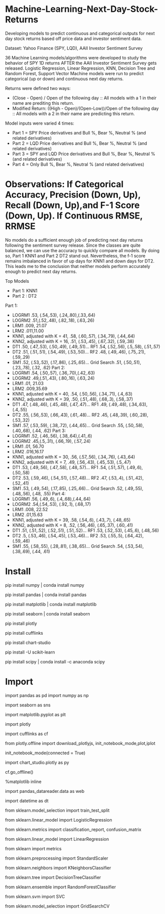 # Machine-Learning-Next-Day-Stock-Returns
Developing models to predict continuous and categorical outputs for next day stock returns based off price data and investor sentiment data.

Dataset: Yahoo Finance (SPY, LQD), AAII Investor Sentiment Survey

36 Machine Learning models/algorithms were developed to study the behavior of SPY 1D returns AFTER the AAII Investor Sentiment Survey gets released.
Logistic Regression, Linear Regression, KNN, Decision Tree and Random Forest, Support Vector Machine models were run to predict categorical (up or down) and continuous next day returns.

Returns were defined two ways:
- (Close - Open) / Open of the following day :: All models with a 1 in their name are prediting this return.
- Modified Return: ((High - Open)/(Open-Low))/Open of the following day :: All models with a 2 in their name are predicting this return.

Model inputs were varied 4 times:
- Part 1 = SPY Price derivatives and Bull %, Bear %, Neutral % (and related derivatives)
- Part 2 = LQD Price derivatives and Bull %, Bear %, Neutral % (and related derivatives)
- Part 3 = SPY and LQD Price derivatives and Bull %, Bear %, Neutral % (and related derivatives)
- Part 4 = Only Bull %, Bear %, Neutral % (and related derivatives)


# Observations: If Categorical Accuracy, Precision (Down, Up), Recall (Down, Up),and F-1 Score (Down, Up). If Continuous RMSE, RRMSE

No models do a sufficient enough job of predicting next day returns following the sentiment survey release. Since the classes are quite balanced, we can use the accuracy to quickly compare all models.
By doing so, Part 1 KNN1 and Part 2 DT2 stand out. Nevertheless, the f-1 score remains imbalanced in favor of up days for KNN1 and down days for DT2. This leads me to the conclusion that neither models 
perform accurately enough to predict next day returns.

Top Models
- Part 1: KNN1
- Part 2 : DT2


Part 1:
- LOGRM1 .53, (.54,.53), (.24,.80),(.33,.64)
- LOGRM2 .51,(.52,.48), (.82,.18), (.63,.26)
- LRM1 .009, 21.07
- LRM2 .011,11.00
- KNN1, adjusted with K = 41, .58, (.60,.57), (.34,.79), (.44,.64)
- KNN2, adjusted with K = 16, .51, (.53,.45), (.67,.32), (.59,.38)
- DT1 .50, (.47,.53), (.50,.49), (.49,.51)... RF1 .54, (.52,.56), (.5,.58), (.51,.57)
- DT2 .51, (.51,.51), (.54,.49), (.53,.50)... RF2 .48, (.49,.46), (.75,.21), (.59,.29)
- SM1 .52, (.53,.52), (.17,.86), (.25,.65)... Grid Search .51, (.50,.51), (.23,.78), (.32, .62)
Part 2:
- LOGRM1 .54, (.50,.57), (.36,.70),(.42,.63)
- LOGRM2 .49,(.51,.43), (.80,.16), (.63,.24)
- LRM1 .01, 21.03
- LRM2 .009,35.69
- KNN1, adjusted with K = 40, .54, (.50,.56), (.34,.71), (.4,.63)
- KNN2, adjusted with K = 39, .50, (.51,.48), (.68,.3), (.58,.37)
- DT1 .47, (.48,.46), (.45,.48), (.47,.47)... RF1 .49, (.49,.48), (.34,.63), (.4,.55)
- DT2 .55, (.56,.53), (.66,.43), (.61,.48)... RF2 .45, (.48,.39), (.60,.28), (.53,.32)
- SM1 .57, (.53,.59), (.38,.72), (.44,.65)... Grid Search .55, (.50,.58), (.40,.68), (.44, .62)
Part 3:
- LOGRM1 .52, (.46,.56), (.38,.64),(.41,.6)
- LOGRM2 .45,(.5,.31), (.66,.19), (.57,.24)
- LRM1 .01, 56.70
- LRM2 .016,16.17
- KNN1, adjusted with K = 30, .56, (.57,.56), (.34,.76), (.43,.64)
- KNN2, adjusted with K = 7, .49, (.56,.43), (.45,.53), (.5,.47)
- DT1 .53, (.49,.56), (.47,.58), (.48,.57)... RF1 .54, (.51,.57), (.49,.6), (.50,.58)
- DT2 .53, (.59,.46), (.54,.51), (.57,.48)... RF2 .47, (.53,.4), (.51,.42), (.52,.41)
- SM1 .53, (.49,.54), (.17,.85), (.25,.66)... Grid Search .52, (.49,.55), (.48,.56), (.48, .55)
Part 4:
- LOGRM1 .56, (.49,.6), (.4,.68),(.44,.64)
- LOGRM2 .54,(.54,.53), (.92,.1), (.68,.17)
- LRM1 .008, 22.52
- LRM2 .01,15.63
- KNN1, adjusted with K = 39, .58, (.54,.6), (.43,.7), (.48,.65)
- KNN2, adjusted with K = 8, .52, (.56,.46), (.65,.37), (.60,.41)
- DT1 .51, (.51,.52), (.52,.51), (.51,.52)... RF1 .53, (.52,.53), (.45,.6), (.48,.56)
- DT2 .5, (.53,.46), (.54,.45), (.53,.46)... RF2 .53, (.55,.5), (.64,.42), (.59,.46)
- SM1 .55, (.58,.55), (.28,.81), (.38,.65)... Grid Search .54, (.53,.54), (.38,.69), (.44, .61)

# Install
pip install numpy | conda install numpy

pip install pandas | conda install pandas

pip install matplotlib | conda install matplotlib

pip install seaborn | conda install seaborn

pip install plotly

pip install cufflinks

pip install chart-studio

pip install -U scikit-learn

pip install scipy | conda install -c anaconda scipy

# Import
import pandas as pd
import numpy as np

import seaborn as sns

import matplotlib.pyplot as plt

import plotly

import cufflinks as cf

from plotly.offline import download_plotlyjs, init_notebook_mode,plot,iplot

init_notebook_mode(connected = True)

import chart_studio.plotly as py

cf.go_offline()

%matplotlib inline

import pandas_datareader.data as web

import datetime as dt

from sklearn.model_selection import train_test_split

from sklearn.linear_model import LogisticRegression

from sklearn.metrics import classification_report, confusion_matrix

from sklearn.linear_model import LinearRegression

from sklearn import metrics

from sklearn.preprocessing import StandardScaler

from sklearn.neighbors import KNeighborsClassifier

from sklearn.tree import DecisionTreeClassifier

from sklearn.ensemble import RandomForestClassifier

from sklearn.svm import SVC

from sklearn.model_selection import GridSearchCV
